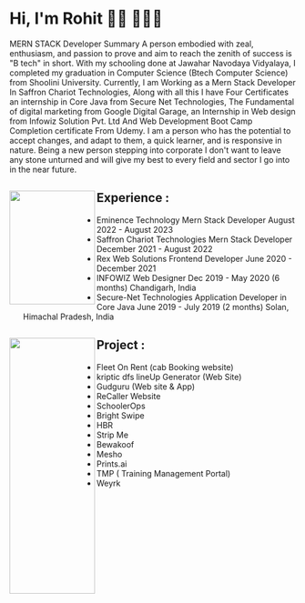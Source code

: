 # Hi, I'm Rohit 👋🏾 👩🏾‍💻


MERN STACK Developer  Summary A person embodied with zeal, enthusiasm, and passion to prove and aim to reach the zenith of success is "B tech" in short. With my schooling done at Jawahar Navodaya Vidyalaya, I completed my graduation in Computer Science (Btech Computer Science) from Shoolini University. Currently, I am Working as a Mern Stack Developer In Saffron Chariot Technologies, Along with all this I have Four Certificates an internship in Core Java from Secure Net Technologies, The Fundamental of digital marketing from Google Digital Garage, an Internship in Web design from Infowiz Solution Pvt. Ltd And Web Development Boot Camp Completion certificate From Udemy. I am a person who has the potential to accept changes, and adapt to them, a quick learner, and is responsive in nature. Being a new person stepping into corporate I don't want to leave any stone unturned and will give my best to every field and sector I go into in the near future.


## Experience : <a href="https://github.com/rohitbansal11/My_Profile"><img align="left" width="150" height="200" src="https://res.cloudinary.com/djqw1f0jn/image/upload/v1666240627/pngegg_zkuzc5.png"></a>
- Eminence Technology Mern Stack Developer August 2022 - August 2023  
- Saffron Chariot Technologies Mern Stack Developer December 2021 - August 2022
- Rex Web Solutions Frontend Developer June 2020 - December 2021 
- INFOWIZ Web Designer Dec 2019 - May 2020 (6 months) Chandigarh, India
- Secure-Net Technologies Application Developer in Core Java June 2019 - July 2019 (2 months) Solan, Himachal Pradesh, India

## Project  : <a href="https://github.com/rohitbansal11/My_Profile"><img align="left" width="150" height="450" src="https://res.cloudinary.com/djqw1f0jn/image/upload/v1666240627/pngegg_zkuzc5.png"></a>
- Fleet On Rent (cab Booking website)  
- kriptic dfs lineUp Generator (Web Site)
- Gudguru (Web site & App)
- ReCaller Website
- SchoolerOps
- Bright Swipe
- HBR
- Strip Me 
- Bewakoof
- Mesho
- Prints.ai
- TMP ( Training Management Portal)
- Weyrk


  
